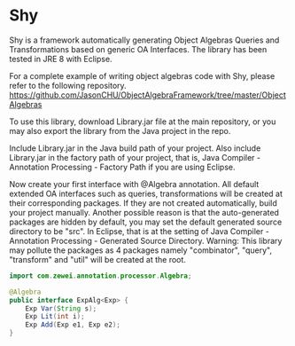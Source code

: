 # Shy
Shy is a framework automatically generating Object Algebras Queries and Transformations based on generic OA Interfaces. The library has been tested in JRE 8 with Eclipse. 

For a complete example of writing object algebras code with Shy, please refer to the following repository.
https://github.com/JasonCHU/ObjectAlgebraFramework/tree/master/ObjectAlgebras 

To use this library, download Library.jar file at the main repository, or you may also export the library from the Java project in the repo. 

Include Library.jar in the Java build path of your project. Also include Library.jar in the factory path of your project, that is, Java Compiler - Annotation Processing - Factory Path if you are using Eclipse. 

Now create your first interface with @Algebra annotation. All default extended OA interfaces such as queries, transformations will be created at their corresponding packages. If they are not created automatically, build your project manually. Another possible reason is that the auto-generated packages are hidden by default, you may set the default generated source directory to be "src". In Eclipse, that is at the setting of Java Compiler - Annotation Processing - Generated Source Directory. Warning: This library may pollute the packages as 4 packages namely "combinator", "query", "transform" and "util" will be created at the root. 

```java
import com.zewei.annotation.processor.Algebra;

@Algebra
public interface ExpAlg<Exp> {
	Exp Var(String s);
	Exp Lit(int i);
	Exp Add(Exp e1, Exp e2);
}
```
